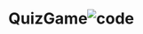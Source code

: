 # QuizGame![code](https://user-images.githubusercontent.com/49767154/225756333-d409c79a-1c77-494a-ba67-d508e58b57c2.png)
